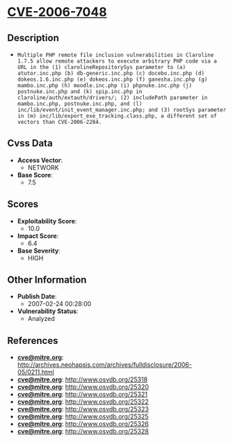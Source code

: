 
# [CVE-2006-7048](https://cve.mitre.org/cgi-bin/cvename.cgi?name=CVE-2006-7048)

## Description

- `Multiple PHP remote file inclusion vulnerabilities in Claroline 1.7.5 allow remote attackers to execute arbitrary PHP code via a URL in the (1) clarolineRepositorySys parameter to (a) atutor.inc.php (b) db-generic.inc.php (c) docebo.inc.php (d) dokeos.1.6.inc.php (e) dokeos.inc.php (f) ganesha.inc.php (g) mambo.inc.php (h) moodle.inc.php (i) phpnuke.inc.php (j) postnuke.inc.php and (k) spip.inc.php in claroline/auth/extauth/drivers/; (2) includePath parameter in mambo.inc.php, postnuke.inc.php, and (l) inc/lib/event/init_event_manager.inc.php; and (3) rootSys parameter in (m) inc/lib/export_exe_tracking.class.php, a different set of vectors than CVE-2006-2284.`

## Cvss Data

- **Access Vector**:
  - NETWORK
- **Base Score**:
  - 7.5

## Scores

- **Exploitability Score**:
  - 10.0
- **Impact Score**:
  - 6.4
- **Base Severity**:
  - HIGH

## Other Information

- **Publish Date**:
  - 2007-02-24 00:28:00
- **Vulnerability Status**:
  - Analyzed

## References

- **cve@mitre.org**: http://archives.neohapsis.com/archives/fulldisclosure/2006-05/0211.html
- **cve@mitre.org**: http://www.osvdb.org/25318
- **cve@mitre.org**: http://www.osvdb.org/25320
- **cve@mitre.org**: http://www.osvdb.org/25321
- **cve@mitre.org**: http://www.osvdb.org/25322
- **cve@mitre.org**: http://www.osvdb.org/25323
- **cve@mitre.org**: http://www.osvdb.org/25325
- **cve@mitre.org**: http://www.osvdb.org/25326
- **cve@mitre.org**: http://www.osvdb.org/25328
